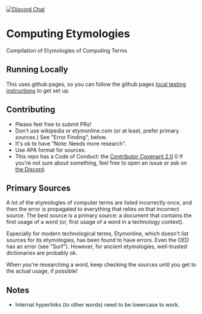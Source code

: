 [![Discord Chat](https://img.shields.io/discord/732473346867986442.svg)](https://discord.gg/uN2AAr8)

# Computing Etymologies

Compilation of Etymologies of Computing Terms

## Running Locally

This uses github pages, so you can follow the github pages [local testing instructions](https://docs.github.com/en/github/working-with-github-pages/testing-your-github-pages-site-locally-with-jekyll) to get set up.

## Contributing

- Please feel free to submit PRs!
- Don't use wikipedia or etymonline.com (or at least, prefer primary sources.) See "Error Finding", below.
- It's ok to have "Note: Needs more research".
- Use APA format for sources.
- This repo has a Code of Conduct: the [Contributor Covenant 2.0](https://www.contributor-covenant.org/version/2/0/code_of_conduct/)
0 If you're not sure about something, feel free to open an issue or ask on [the Discord](https://discord.gg/uN2AAr8).

## Primary Sources

A lot of the etymologies of computer terms are listed incorrectly once, and then the error is propagated to everything that relies on that incorrect source. The best source is a primary source: a document that contains the first usage of a word (or, first usage of a word in a technology context).

Especially for modern technological terms, Etymonline, which doesn't list sources for its etymologies, has been found to have errors. Even the OED has an error (see "Surf"). However, for ancient etymologies, well-trusted dictionaries are probably ok.

When you're researching a word, keep checking the sources until you get to the actual usage, if possible!

## Notes

- Internal hyperlinks (to other words) need to be lowercase to work.
